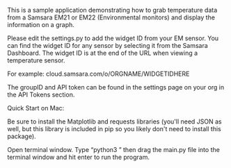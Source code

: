 This is a sample application demonstrating how to grab temperature data from a Samsara EM21 or EM22 (Environmental monitors) and display the information on a graph.

Please edit the settings.py to add the widget ID from your EM sensor. You can find the widget ID for any sensor by selecting it from the Samsara Dashboard. The widget ID is at the end of the URL when viewing a temperature sensor.

For example: cloud.samsara.com/o/ORGNAME/WIDGETIDHERE

The groupID and API token can be found in the settings page on your org in the API Tokens section. 

Quick Start on Mac:

Be sure to install the Matplotlib and requests libraries (you'll need JSON as well, but this library is included in pip so you likely don't need to install this package).

Open terminal window. Type “python3 ” then drag the main.py file into the terminal window and hit enter to run the program.